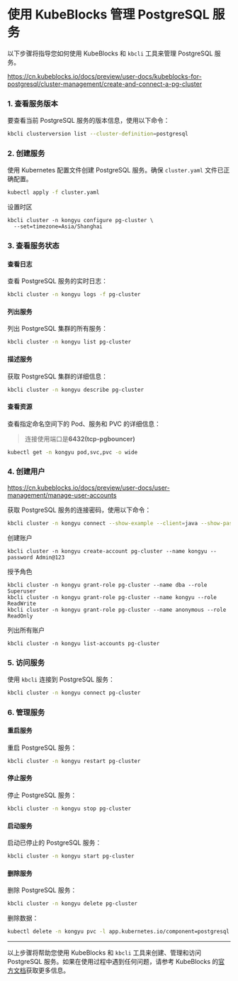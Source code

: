 # 使用 KubeBlocks 管理 PostgreSQL 服务

以下步骤将指导您如何使用 KubeBlocks 和 `kbcli` 工具来管理 PostgreSQL 服务。

https://cn.kubeblocks.io/docs/preview/user-docs/kubeblocks-for-postgresql/cluster-management/create-and-connect-a-pg-cluster

### 1. 查看服务版本

要查看当前 PostgreSQL 服务的版本信息，使用以下命令：
```sh
kbcli clusterversion list --cluster-definition=postgresql
```

### 2. 创建服务

使用 Kubernetes 配置文件创建 PostgreSQL 服务。确保 `cluster.yaml` 文件已正确配置。
```sh
kubectl apply -f cluster.yaml
```

设置时区

```
kbcli cluster -n kongyu configure pg-cluster \
  --set=timezone=Asia/Shanghai
```

### 3. 查看服务状态

#### 查看日志
查看 PostgreSQL 服务的实时日志：
```sh
kbcli cluster -n kongyu logs -f pg-cluster
```

#### 列出服务
列出 PostgreSQL 集群的所有服务：
```sh
kbcli cluster -n kongyu list pg-cluster
```

#### 描述服务
获取 PostgreSQL 集群的详细信息：
```sh
kbcli cluster -n kongyu describe pg-cluster
```

#### 查看资源
查看指定命名空间下的 Pod、服务和 PVC 的详细信息：

> 连接使用端口是**6432(tcp-pgbouncer)**

```sh
kubectl get -n kongyu pod,svc,pvc -o wide
```

### 4. 创建用户

https://cn.kubeblocks.io/docs/preview/user-docs/user-management/manage-user-accounts

获取 PostgreSQL 服务的连接密码，使用以下命令：
```sh
kbcli cluster -n kongyu connect --show-example --client=java --show-password pg-cluster
```

创建账户

```
kbcli cluster -n kongyu create-account pg-cluster --name kongyu --password Admin@123
```

授予角色

```
kbcli cluster -n kongyu grant-role pg-cluster --name dba --role Superuser
kbcli cluster -n kongyu grant-role pg-cluster --name kongyu --role ReadWrite
kbcli cluster -n kongyu grant-role pg-cluster --name anonymous --role ReadOnly
```

列出所有账户

```
kbcli cluster -n kongyu list-accounts pg-cluster
```



### 5. 访问服务

使用 `kbcli` 连接到 PostgreSQL 服务：
```sh
kbcli cluster -n kongyu connect pg-cluster
```

### 6. 管理服务

#### 重启服务
重启 PostgreSQL 服务：
```sh
kbcli cluster -n kongyu restart pg-cluster
```

#### 停止服务
停止 PostgreSQL 服务：
```sh
kbcli cluster -n kongyu stop pg-cluster
```

#### 启动服务
启动已停止的 PostgreSQL 服务：
```sh
kbcli cluster -n kongyu start pg-cluster
```

#### 删除服务
删除 PostgreSQL 服务：
```sh
kbcli cluster -n kongyu delete pg-cluster
```
删除数据：
```sh
kubectl delete -n kongyu pvc -l app.kubernetes.io/component=postgresql
```

---

以上步骤将帮助您使用 KubeBlocks 和 `kbcli` 工具来创建、管理和访问 PostgreSQL 服务。如果在使用过程中遇到任何问题，请参考 KubeBlocks 的[官方文档](https://cn.kubeblocks.io/docs/preview/user-docs/kubeblocks-for-postgresql/apecloud-postgresql-intro/)获取更多信息。